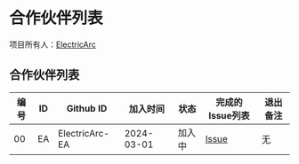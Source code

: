 # 合作伙伴列表

项目所有人：[ElectricArc](https://space.bilibili.com/2229698)

## 合作伙伴列表

| 编号 | ID | Github ID      | 加入时间       | 状态  | 完成的Issue列表        | 退出备注 |
|----|----|----------------|------------|-----|-------------------|------|
| 00 | EA  | ElectricArc-EA | 2024-03-01 | 加入中 | [Issue](https://) | 无    |